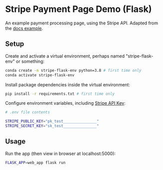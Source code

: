 # Stripe Payment Page Demo (Flask)

An example payment processing page, using the Stripe API. Adapted from the [docs example](https://stripe.com/docs/checkout/integration-builder).


## Setup

Create and activate a virtual environment, perhaps named "stripe-flask-env" or something:

```sh
conda create -n stripe-flask-env python=3.8 # first time only
conda activate stripe-flask-env
```

Install package dependencies inside the virtual environment:

```sh
pip install -r requirements.txt # first time only
```

Configure environment variables, including [Stripe API Key](https://dashboard.stripe.com/test/apikeys):

```sh
# .env file contents

STRIPE_PUBLIC_KEY="pk_test_______________"
STRIPE_SECRET_KEY="sk_test_______________"
```

## Usage

Run the app (then view in browser at localhost:5000):

```sh
FLASK_APP=web_app flask run
```
